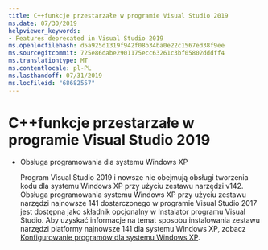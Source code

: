 ```yaml
---
title: C++funkcje przestarzałe w programie Visual Studio 2019
ms.date: 07/30/2019
helpviewer_keywords:
- Features deprecated in Visual Studio 2019
ms.openlocfilehash: d5a925d1319f942f08b34ba0e22c1567ed38f9ee
ms.sourcegitcommit: 725e86dabe2901175ecc63261c3bf05802dddff4
ms.translationtype: MT
ms.contentlocale: pl-PL
ms.lasthandoff: 07/31/2019
ms.locfileid: "68682557"
---
```

# <a name="c-features-deprecated-in-visual-studio-2019"></a>C++funkcje przestarzałe w programie Visual Studio 2019

- Obsługa programowania dla systemu Windows XP

  Program Visual Studio 2019 i nowsze nie obejmują obsługi tworzenia kodu dla systemu Windows XP przy użyciu zestawu narzędzi v142. Obsługa programowania systemu Windows XP przy użyciu zestawu narzędzi najnowsze 141 dostarczonego w programie Visual Studio 2017 jest dostępna jako składnik opcjonalny w Instalator programu Visual Studio. Aby uzyskać informacje na temat sposobu instalowania zestawu narzędzi platformy najnowsze 141 dla systemu Windows XP, zobacz [Konfigurowanie programów dla systemu Windows XP](../build/configuring-programs-for-windows-xp.md).